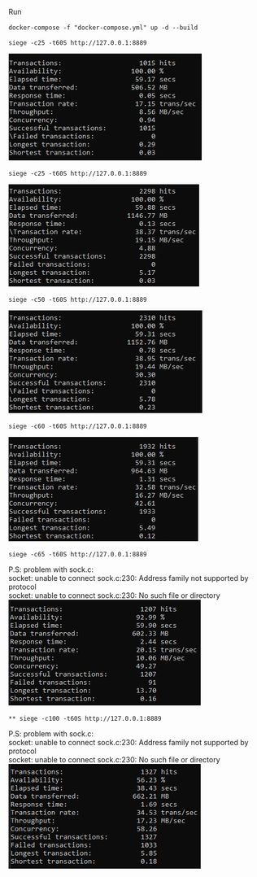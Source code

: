 Run  
```
docker-compose -f "docker-compose.yml" up -d --build  
```

```
siege -c25 -t60S http://127.0.0.1:8889  
```
![C10](screens/c10.jpg)  
```
siege -c25 -t60S http://127.0.0.1:8889  
```
![C10](screens/c25.jpg)  
```
siege -c50 -t60S http://127.0.0.1:8889  
```
![C10](screens/c50.jpg)  
```
siege -c60 -t60S http://127.0.0.1:8889  
```
![C10](screens/c60.jpg)  
```
siege -c65 -t60S http://127.0.0.1:8889  
```
P.S: problem with sock.c:  
socket: unable to connect sock.c:230: Address family not supported by protocol  
socket: unable to connect sock.c:230: No such file or directory  
![C10](screens/c65.jpg)  
```
** siege -c100 -t60S http://127.0.0.1:8889  
```
P.S: problem with sock.c:  
socket: unable to connect sock.c:230: Address family not supported by protocol  
socket: unable to connect sock.c:230: No such file or directory  
![C10](screens/c100.jpg)  
